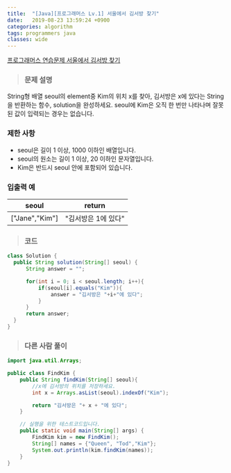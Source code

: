 ```yaml
---
title:  "[Java][프로그래머스 Lv.1] 서울에서 김서방 찾기"
date:   2019-08-23 13:59:24 +0900
categories: algorithm
tags: programmers java
classes: wide
---  
```


[프로그래머스 연습문제 서울에서 김서방 찾기](https://programmers.co.kr/learn/courses/30/lessons/12919)  

> ### 문제 설명   

String형 배열 seoul의 element중 Kim의 위치 x를 찾아, 김서방은 x에 있다는 String을 반환하는 함수, solution을 완성하세요. seoul에 Kim은 오직 한 번만 나타나며 잘못된 값이 입력되는 경우는 없습니다.  

### 제한 사항  

- seoul은 길이 1 이상, 1000 이하인 배열입니다.  
- seoul의 원소는 길이 1 이상, 20 이하인 문자열입니다.  
- Kim은 반드시 seoul 안에 포함되어 있습니다.  

### 입출력 예  

|      seoul     	|        return       	|
|:--------------:	|:-------------------:	|
| ["Jane","Kim"] 	| "김서방은 1에 있다" 	|  

>### 코드  

```java
class Solution {
  public String solution(String[] seoul) {
      String answer = "";

      for(int i = 0; i < seoul.length; i++){
          if(seoul[i].equals("Kim")){
              answer = "김서방은 "+i+"에 있다";
          }
      }
      return answer;
  }
}
```

>### 다른 사람 풀이  

```java
import java.util.Arrays;

public class FindKim {
    public String findKim(String[] seoul){
        //x에 김서방의 위치를 저장하세요.
        int x = Arrays.asList(seoul).indexOf("Kim");

        return "김서방은 "+ x + "에 있다";
    }

    // 실행을 위한 테스트코드입니다.
    public static void main(String[] args) {
        FindKim kim = new FindKim();
        String[] names = {"Queen", "Tod","Kim"};
        System.out.println(kim.findKim(names));
    }
}
```
